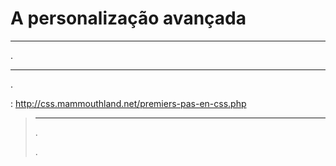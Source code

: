 # A personalização avançada
****

.

 ****

.

 :
<http://css.mammouthland.net/premiers-pas-en-css.php>

> ****
>
> . 
>
> .